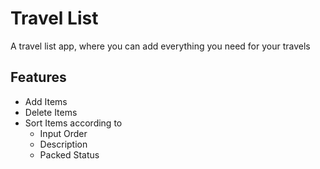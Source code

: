 # Travel List

A travel list app, where you can add everything you need for your travels

## Features

- Add Items
- Delete Items
- Sort Items according to
  - Input Order
  - Description
  - Packed Status
